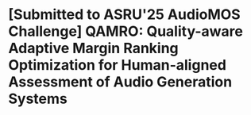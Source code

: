 # [Submitted to ASRU'25 AudioMOS Challenge] QAMRO: Quality-aware Adaptive Margin Ranking Optimization for Human-aligned Assessment of Audio Generation Systems
